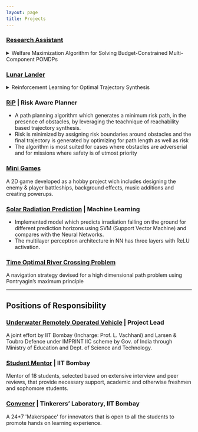 ```yaml
---
layout: page
title: Projects
---
```


### [Research Assistant](https://mornik.web.illinois.edu/research/group/)
<details>
  <summary>Welfare Maximization Algorithm for Solving Budget-Constrained Multi-Component POMDPs</summary>
  -   An algorithm for optimal policy synthesis for very large state space multi-component POMDPs within a budget. 
  -   Motivated by the problem of finding optimal maintenance and inspection policies for a group of infrastructure components.
  -   Developed a simulator in Julia for simulating the component-POMDP and solving it using the POMCP algorithm.
  -   Devised an optimal budget distribution algorithm and increased computational feasibility and efficiency of the optimal policy synthesis.
</details>


### [Lunar Lander](https://github.com/Manavvora/Lunar_RL)
<details>
  <summary>Reinforcement Learning for Optimal Trajectory Synthesis</summary>
  -   Performance analysis and comparison of DQN, SARSA, Q-Learning and Monte Carlo RL algorithms for optimal landing of a lunar lander on the surface of the moon  in the presence of external disturbances.
  -   Created animation using the Python Gym Environment to visualize the performance of all algorithms.
  -   Obtained the final trajectory of spacecraft, from the animations, under different algorithms using object tracking in OpenCV.
    Simulation            |  Final Trajectory
  :-------------------------:|:-------------------------:
  ![random](assets/random.gif)*Random policy* |  ![random_plot](assets/random.png)
  ![monte_carlo](assets/monte_carlo.gif)*Monte Carlo* | ![monte_carlo](assets/monte_carlo.png)
  ![q_learning](assets/qlearning.gif)*QLearning* | ![q_learning](assets/q_learning.png)
  ![sarsa](assets/sarsa.gif)*SARSA* | ![sarsa](assets/sarsa.png)
  ![dqn](assets/dqn.gif)*DQN* | ![dqn](assets/DQN.png)
</details>


### [RiP](https://github.com/Manavvora/RiP_Planner) | Risk Aware Planner

-   A path planning algorithm which generates a minimum risk path, in the presence of obstacles, by leveraging the teachnique of reachability based trajectory synthesis.
-   Risk is minimized by assigning risk boundaries around obstacles and the final trajectory is generated by optimizing for path length as well as risk
-   The algorithm is most suited for cases where obstacles are adverserial and for missions where safety is of utmost priority

### [Mini Games](https://github.com/nakulrandad/Games)

A 2D game developed as a hobby project wich includes designing the enemy & player battleships, background effects, music additions and creating powerups.

### [Solar Radiation Prediction](https://docs.google.com/presentation/d/1cYWwQR02r17Bgc7hXHiDjqEfJLtR3x6AE6GK5HvttNw/edit?usp=sharing) | Machine Learning

-   Implemented model which predicts irradiation falling on the ground for different prediction horizons using SVM (Support Vector Machine) and compares with the Neural Networks.
-   The multilayer perceptron architecture in NN has three layers with ReLU activation.

### [Time Optimal River Crossing Problem](https://github.com/nakulrandad/Optimal-Control-Theory)

A navigation strategy devised for a high dimensional path problem using Pontryagin’s maximum principle

---

## Positions of Responsibility

### [Underwater Remotely Operated Vehicle]() | Project Lead

A joint effort by IIT Bombay (Incharge: Prof. L. Vachhani) and Larsen & Toubro Defence under IMPRINT IIC scheme by Gov. of India through Ministry of Education and Dept. of Science and Technology.

### [Student Mentor](https://smp.gymkhana.iitb.ac.in/) | IIT Bombay
Mentor of 18 students, selected based on extensive interview and peer reviews, that provide necessary support, academic and otherwise freshmen and sophomore students.

### [Convener](https://www.facebook.com/tinkererIITB/) | Tinkerers’ Laboratory, IIT Bombay
A 24*7 'Makerspace' for innovators that is open to all the students to promote hands on learning experience.
